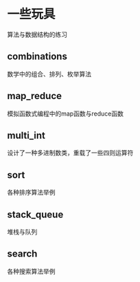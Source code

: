 一些玩具
=====

算法与数据结构的练习


combinations
------------
数学中的组合、排列、枚举算法


map_reduce
------------
模拟函数式编程中的map函数与reduce函数


multi_int
------------
设计了一种多进制数类，重载了一些四则运算符


sort
------------
各种排序算法举例


stack_queue
------------
堆栈与队列


search
-------------
各种搜索算法举例
